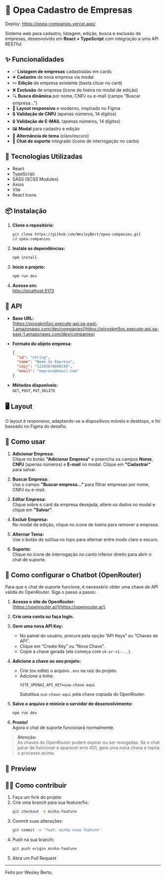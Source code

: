 # 🏢 Opea Cadastro de Empresas

Deploy: https://opea-companies.vercel.app/

Sistema web para cadastro, listagem, edição, busca e exclusão de empresas, desenvolvido em **React + TypeScript** com integração a uma API RESTful.

## ✨ Funcionalidades

- ✅ **Listagem de empresas** cadastradas em cards
- ➕ **Cadastro** de nova empresa via modal
- ✏️ **Edição** de empresa existente (basta clicar no card)
- ❌ **Exclusão** de empresa (ícone de lixeira no modal de edição)
- 🔍 **Busca dinâmica** por nome, CNPJ ou e-mail (campo "Buscar empresa...")
- 📱 **Layout responsivo** e moderno, inspirado no Figma
- 🔒 **Validação de CNPJ** (apenas números, 14 dígitos)
- 🔒 **Validação de E-MAIL** (apenas números, 14 dígitos)
- 🖼️ **Modal** para cadastro e edição
- 🌙 **Alternância de tema** (claro/escuro)
- 💬 **Chat de suporte** integrado (ícone de interrogação no canto)

## 🚀 Tecnologias Utilizadas

- React
- TypeScript
- SASS (SCSS Modules)
- Axios
- Vite
- React Icons

## 📦 Instalação

1. **Clone o repositório:**
   ```bash
   git clone https://github.com/WesleyBert/opea-companies.git
   cd opea-companies
   ```
2. **Instale as dependências:**
   ```bash
   npm install
   ```
3. **Inicie o projeto:**
   ```bash
   npm run dev
   ```
4. **Acesse em:**  
   [http://localhost:5173](http://localhost:5173)

## 🔗 API

- **Base URL:**  
  [https://piysgkm5oc.execute-api.sa-east-1.amazonaws.com/dev/companies](https://piysgkm5oc.execute-api.sa-east-1.amazonaws.com/dev/companies)

- **Formato do objeto empresa:**

  ```json
  {
    "id": "string",
    "name": "Nome da Empresa",
    "cnpj": "12345678000199",
    "email": "empresa@email.com"
  }
  ```

- **Métodos disponíveis:**  
  `GET`, `POST`, `PUT`, `DELETE`

## 🖥️ Layout

O layout é responsivo, adaptando-se a dispositivos móveis e desktops, e foi baseado no Figma do desafio.

## 📝 Como usar

1. **Adicionar Empresa:**  
   Clique no botão **"Adicionar Empresa"** e preencha os campos **Nome**, **CNPJ** (apenas números) e **E-mail** no modal. Clique em **"Cadastrar"** para salvar.

2. **Buscar Empresa:**  
   Use o campo **"Buscar empresa..."** para filtrar empresas por nome, CNPJ ou e-mail.

3. **Editar Empresa:**  
   Clique sobre o card da empresa desejada, altere os dados no modal e clique em **"Salvar"**.

4. **Excluir Empresa:**  
   No modal de edição, clique no ícone de lixeira para remover a empresa.

5. **Alternar Tema:**  
   Use o botão de sol/lua no topo para alternar entre modo claro e escuro.

6. **Suporte:**  
   Clique no ícone de interrogação no canto inferior direito para abrir o chat de suporte.

## 🤖 Como configurar o Chatbot (OpenRouter)

Para que o chat de suporte funcione, é necessário obter uma chave de API válida do OpenRouter. Siga o passo a passo:

1. **Acesse o site do OpenRouter:**  
   [https://openrouter.ai/](https://openrouter.ai/)

2. **Crie uma conta ou faça login.**

3. **Gere uma nova API Key:**

   - No painel do usuário, procure pela opção “API Keys” ou “Chaves de API”.
   - Clique em “Create Key” ou “Nova Chave”.
   - Copie a chave gerada (ela começa com `sk-or-v1-...`).

4. **Adicione a chave ao seu projeto:**

   - Crie (ou edite) o arquivo `.env` na raiz do projeto.
   - Adicione a linha:
     ```
     VITE_OPENAI_API_KEY=sua-chave-aqui
     ```
     Substitua `sua-chave-aqui` pela chave copiada do OpenRouter.

5. **Salve o arquivo e reinicie o servidor de desenvolvimento:**

   ```bash
   npm run dev
   ```

6. **Pronto!**  
   Agora o chat de suporte funcionará normalmente.

> **Atenção:**  
> As chaves do OpenRouter podem expirar ou ser revogadas. Se o chat parar de funcionar e aparecer erro 401, gere uma nova chave e repita o processo acima.

## 📸 Preview

## 👨‍💻 Como contribuir

1. Faça um fork do projeto
2. Crie uma branch para sua feature/fix:
   ```bash
   git checkout -b minha-feature
   ```
3. Commit suas alterações:
   ```bash
   git commit -m 'feat: minha nova feature'
   ```
4. Push na sua branch:
   ```bash
   git push origin minha-feature
   ```
5. Abra um Pull Request

---

Feito por Wesley Berto.
